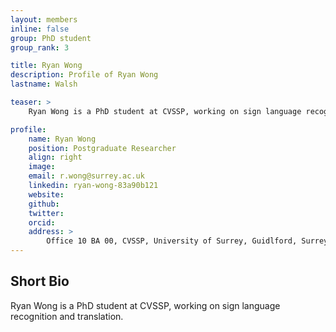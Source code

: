 ```yaml
---
layout: members
inline: false
group: PhD student
group_rank: 3

title: Ryan Wong
description: Profile of Ryan Wong
lastname: Walsh

teaser: >
    Ryan Wong is a PhD student at CVSSP, working on sign language recognition and translation.

profile:
    name: Ryan Wong
    position: Postgraduate Researcher
    align: right
    image: 
    email: r.wong@surrey.ac.uk
    linkedin: ryan-wong-83a90b121
    website: 
    github: 
    twitter: 
    orcid: 
    address: >
        Office 10 BA 00, CVSSP, University of Surrey, Guidlford, Surrey, GU27XH<br />
---
```

## Short Bio

Ryan Wong is a PhD student at CVSSP, working on sign language recognition and translation.